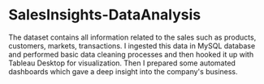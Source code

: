# SalesInsights-DataAnalysis
The dataset contains all information related to the sales such as products, customers, markets, transactions.
I ingested this data in MySQL database and performed basic data cleaning processes and then hooked it up with Tableau Desktop for visualization.
Then I prepared some automated dashboards which gave a deep insight into the company's business.
